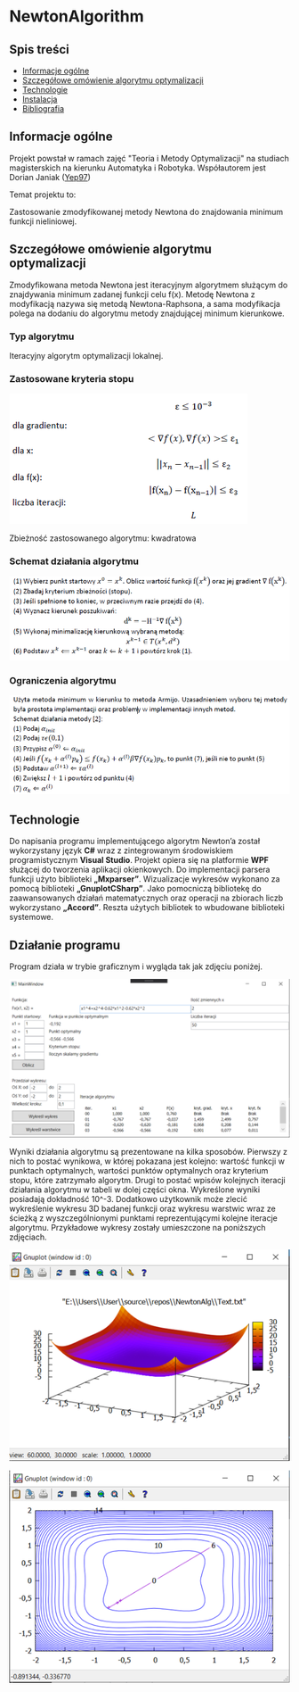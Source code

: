 # NewtonAlgorithm



## Spis treści
* [Informacje ogólne](#general-info)
* [Szczegółowe omówienie algorytmu optymalizacji](#features)
* [Technologie](#technology)
* [Instalacja](#setup)
* [Bibliografia](#bibliography)

## Informacje ogólne
Projekt powstał w ramach zajęć "Teoria i Metody Optymalizacji" na studiach magisterskich na kierunku Automatyka i Robotyka.
Współautorem jest Dorian Janiak ([Yep97](https://github.com/Yep97))

Temat projektu to:

Zastosowanie zmodyfikowanej metody Newtona do znajdowania minimum funkcji nieliniowej.

## Szczegółowe omówienie algorytmu optymalizacji

Zmodyfikowana metoda Newtona jest iteracyjnym algorytmem służącym do znajdywania minimum zadanej funkcji celu f(x). 
Metodę Newtona z modyfikacją nazywa się metodą Newtona-Raphsona, a sama modyfikacja polega na dodaniu do algorytmu metody znajdującej minimum kierunkowe.

### Typ algorytmu
Iteracyjny algorytm optymalizacji lokalnej.

### Zastosowane kryteria stopu

![1](./Screenshots/1.png)

Zbieżność zastosowanego algorytmu: kwadratowa

### Schemat działania algorytmu

![2](./Screenshots/2.png)

### Ograniczenia algorytmu

![3](./Screenshots/3.png)

## Technologie

Do napisania programu implementującego algorytm Newton’a został wykorzystany język **C#** wraz z zintegrowanym środowiskiem programistycznym **Visual Studio**. Projekt opiera się na platformie **WPF** służącej do tworzenia aplikacji okienkowych. Do implementacji parsera funkcji użyto biblioteki **„Mxparser”**. Wizualizacje wykresów wykonano za pomocą biblioteki **„GnuplotCSharp”**. Jako pomocniczą bibliotekę do zaawansowanych działań matematycznych oraz operacji na zbiorach liczb wykorzystano **„Accord”**. Reszta użytych bibliotek to wbudowane biblioteki systemowe.

## Działanie programu

Program działa w trybie graficznym i wygląda tak jak zdjęciu poniżej. 

![4](./Screenshots/4.png)

Wyniki działania algorytmu są prezentowane na kilka sposobów. Pierwszy z nich to postać wynikowa, w której pokazana jest kolejno: wartość funkcji w punktach optymalnych, wartości punktów optymalnych oraz kryterium stopu, które zatrzymało algorytm. Drugi to postać wpisów kolejnych iteracji działania algorytmu w tabeli w dolej części okna. Wykreślone wyniki posiadają dokładność 10^-3. Dodatkowo użytkownik może zlecić wykreślenie wykresu 3D badanej funkcji oraz wykresu warstwic wraz ze ścieżką z wyszczególnionymi punktami reprezentującymi kolejne iteracje algorytmu. Przykładowe wykresy zostały umieszczone na poniższych zdjęciach.

![5](./Screenshots/5.png)

![6](./Screenshots/6.png)
